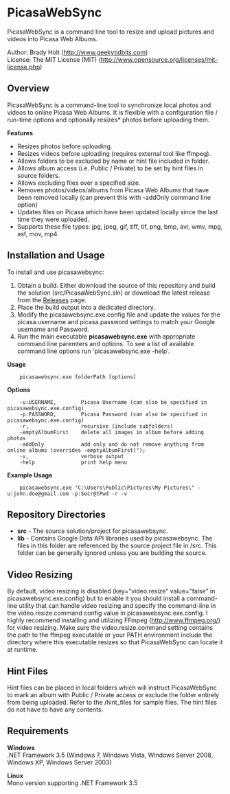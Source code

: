 PicasaWebSync
===============
PicasaWebSync is a command line tool to resize and upload pictures and videos into Picasa Web Albums.  

Author: Brady Holt (http://www.geekytidbits.com)  
License: The MIT License (MIT) (http://www.opensource.org/licenses/mit-license.php)

Overview
---
PicasaWebSync is a command-line tool to synchronize local photos and videos to online Picasa Web Albums. It is flexible with a configuration file / run-time options and optionally resizes* photos before uploading them.

**Features**

- Resizes photos before uploading.
- Resizes videos before uploading (requires external tool like ffmpeg).
- Allows folders to be excluded by name or hint file included in folder.
- Allows album access (i.e. Public / Private) to be set by hint files in source folders.
- Allows excluding files over a specified size.
- Removes photos/videos/albums from Picasa Web Albums that have been removed locally (can prevent this with -addOnly command line option)
- Updates files on Picasa which have been updated locally since the last time they were uploaded.
- Supports these file types: jpg, jpeg, gif, tiff, tif, png, bmp, avi, wmv, mpg, asf, mov, mp4

Installation and Usage
---

To install and use picasawebsync:

1. Obtain a build.  Either download the source of this repository and build the solution (src/PicasaWebSync.sln) or download the latest release from the [Releases](https://github.com/bradyholt/picasawebsync/releases) page.
2. Place the build output into a dedicated directory. 
3. Modify the picasawebsync.exe.config file and update the values for the picasa.username and picasa.password settings to match your Google username and Password.
4. Run the main executable **picasawebsync.exe** with appropriate command line paremters and options.  To see a list of available command line options run 'picasawebsync.exe -help'.

**Usage**  

		picasawebsync.exe folderPath [options]
                                               
**Options**

		-u:USERNAME,        Picasa Username (can also be specified in picasawebsync.exe.config)
		-p:PASSWORD,        Picasa Password (can also be specified in picasawebsync.exe.config)
		-r,                 recursive (include subfolders)
		-emptyAlbumFirst    delete all images in album before adding photos
		-addOnly            add only and do not remove anything from online albums (overrides -emptyAlbumFirst)");
		-v,                 verbose output
		-help               print help menu
	
**Example Usage**

		picasawebsync.exe "C:\Users\Public\Pictures\My Pictures\" -u:john.doe@gmail.com -p:Secr@tPwd -r -v


Repository Directories
---

- **src** - The source solution/project for picasawebsync.
- **lib** - Contains Google Data API libraries used by picasawebsync.  The files in this folder are referenced by the source project file in /src.  This folder can be generally ignored unless you are building the source.

Video Resizing
---
By default, video resizing is disabled (key="video.resize" value="false" in picasawebsync.exe.config) but to enable it you should 
install a command-line utility that can handle video resizing and specify the command-line in the video.resize.command config value in
picasawebsync.exe.config.  I highly recommend installing and utilizing FFmpeg (http://www.ffmpeg.org/) for video resizing.  Make sure the 
video.resize.command setting contains the path to the ffmpeg executable or your PATH environment include the directory where this executable
resizes so that PicasaWebSync can locate it at runtime.

Hint Files
---
Hint files can be placed in local folders which will instruct PicasaWebSync to mark an album with Public / Private access or exclude
the folder entirely from being uploaded.  Refer to the /hint_files for sample files.  The hint files do not have to have any contents.

Requirements
---
**Windows**  
.NET Framework 3.5 (Windows 7, Windows Vista, Windows Server 2008, Windows XP, Windows Server 2003)

**Linux**  
Mono version supporting .NET Framework 3.5
